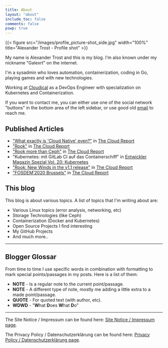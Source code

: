 ```yaml
---
title: About
layout: "about"
include_toc: false
comments: false
pswp: true
---
```


<div class="fullwidthimg">
{{< figure src="/images/profile_picture-shot_side.jpg" width="100%" title="Alexander Trost - Profile shot" >}}
</div>

My name is Alexander Trost and this is my blog. I'm also known under my nickname "Galexrt" on the internet.

I'm a sysadmin who loves automation, containerization, coding in Go, playing games and with new technologies.

Working at [Cloudical](https://cloudical.io/) as a DevOps Engineer with specialization on Kubernetes and Containerization.

If you want to contact me, you can either use one of the social network "buttons" in the bottom area of the left sidebar, or use good old [email](mailto:galexrt@googlemail.com) to reach me.

## Published Articles

* ["What exactly is 'Cloud Native' even?"](http://the-report.cloud/what-exactly-is-cloud-native-even) in [The Cloud Report](http://the-report.cloud/)
* ["Rook"](http://the-report.cloud/rook) in [The Cloud Report](http://the-report.cloud/)
* ["Rook more than Ceph"](http://the-report.cloud/rook-more-than-ceph) in [The Cloud Report](http://the-report.cloud/)
* "Kubernetes: mit GitLab CI auf das Containerschiff" in [Entwickler Magazin Spezial Vol. 20: Kubernetes](https://entwickler.de/entwickler-magazin/entwickler-magazin-spezial-vol-20-kubernetes-579891257.html)
* ["Rook: New Winds in the v1.1 release"](http://the-report.cloud/rook-new-winds-in-the-v1-1-release) in [The Cloud Report](http://the-report.cloud/)
* ["FOSDEM’2020 Brussels"](http://the-report.cloud/fosdem2020-brussels) in [The Cloud Report](http://the-report.cloud/)

## This blog

This blog is about various topics.
A list of topics that I'm writing about are:

* Various Linux topics (error analysis, networking, etc)
* Storage Technologies (like Ceph)
* Containerization (Docker and Kubernetes)
* Open Source Projects I find interesting
* My GitHub Projects
* And much more..

***

## Blogger Glossar

From time to time I use specific words in combination with formatting to mark special points/passages in my posts.
Here is a list of them:

* **NOTE** - Is a regular note to the current point/passage.
* **NOTE** - A different type of note, mostly me adding a little extra to a made point/passage.
* **QUOTE** - For quoted text (with author, etc).
* **WDWD** - "**W**hat **D**oes **W**hat **D**o"

***

The Site Notice / Impressum can be found here: [Site Notice / Impressum page](/site-notice/).

The Privacy Policy / Datenschutz­erklärung can be found here: [Privacy Policy / Datenschutz­erklärung page](/privacy-policy/).
